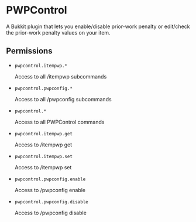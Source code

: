 # PWPControl

A Bukkit plugin that lets you enable/disable prior-work penalty or edit/check the prior-work penalty values on your item.

## Permissions

 * `pwpcontrol.itempwp.*`

   Access to all /itempwp subcommands

 * `pwpcontrol.pwpconfig.*`

   Access to all /pwpconfig subcommands

 * `pwpcontrol.*`

   Access to all PWPControl commands

 * `pwpcontrol.itempwp.get`

   Access to /itempwp get

 * `pwpcontrol.itempwp.set`

   Access to /itempwp set

 * `pwpcontrol.pwpconfig.enable`

   Access to /pwpconfig enable

 * `pwpcontrol.pwpconfig.disable`

   Access to /pwpconfig disable

